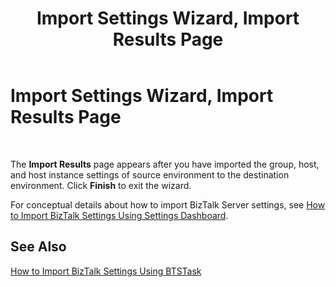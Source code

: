 ﻿---
title: Import Settings Wizard, Import Results Page
TOCTitle: Import Settings Wizard, Import Results Page
ms:assetid: 84422e17-0f17-476d-aa07-808029876353
ms:mtpsurl: https://msdn.microsoft.com/en-us/library/Ff629739(v=BTS.80)
ms:contentKeyID: 51529372
ms.date: 08/30/2017
mtps_version: v=BTS.80
f1_keywords:
- Bts10.settings.ImportResults
---

# Import Settings Wizard, Import Results Page

 

The **Import Results** page appears after you have imported the group, host, and host instance settings of source environment to the destination environment. Click **Finish** to exit the wizard.

For conceptual details about how to import BizTalk Server settings, see [How to Import BizTalk Settings Using Settings Dashboard](https://msdn.microsoft.com/en-us/library/ff629773\(v=bts.80\)).

## See Also

[How to Import BizTalk Settings Using BTSTask](https://msdn.microsoft.com/en-us/library/ff629790\(v=bts.80\))

